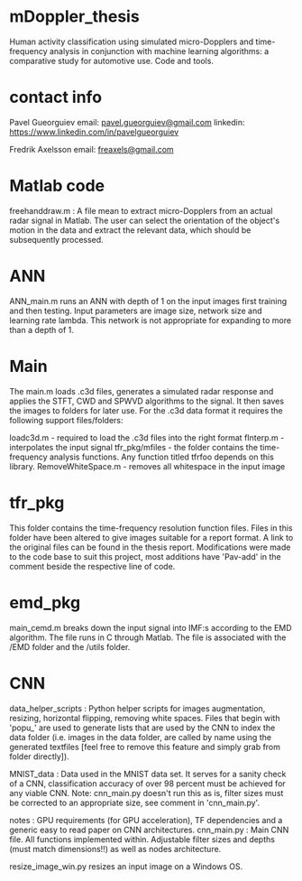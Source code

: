 # mDoppler_thesis
Human activity classification using simulated micro-Dopplers and time-frequency analysis in conjunction with machine learning algorithms: a comparative study for automotive use. Code and tools.

# contact info
Pavel Gueorguiev
email: pavel.gueorguiev@gmail.com
linkedin: https://www.linkedin.com/in/pavelgueorguiev

Fredrik Axelsson
email: freaxels@gmail.com

# Matlab code
freehanddraw.m : A file mean to extract micro-Dopplers from an actual radar signal in Matlab. The user can select the orientation of the object's motion in the data and extract the relevant data, which should be subsequently processed. 

# ANN
ANN_main.m runs an ANN with depth of 1 on the input images first training and then testing. Input parameters are image size, network size and learning rate lambda. This network is not appropriate for expanding to more than a depth of 1. 

# Main
The main.m loads .c3d files, generates a simulated radar response and applies the STFT, CWD and SPWVD algorithms to the signal. It then saves the images to folders for later use. For the .c3d data format it requires the following support files/folders:

loadc3d.m         - required to load the .c3d files into the right format
fInterp.m          - interpolates the input signal
tfr_pkg/mfiles     - the folder contains the time-frequency analysis functions. Any function                                   titled tfrfoo depends on this library.
RemoveWhiteSpace.m - removes all whitespace in the input image 


# tfr_pkg
This folder contains the time-frequency resolution function files. Files in this folder have been altered to give images suitable for a report format. A link to the original files can be found in the thesis report. Modifications were made to the code base to suit this project, most additions have 'Pav-add' in the comment beside the respective line of code.

# emd_pkg
main_cemd.m breaks down the input signal into IMF:s according to the EMD algorithm. The file runs in C through Matlab. The file is associated with the /EMD folder and the /utils folder. 

# CNN
data_helper_scripts : Python helper scripts for images augmentation, resizing, horizontal flipping, removing white spaces. Files that begin with 'popu_' are used to generate lists that are used by the CNN to index the data folder (i.e. images in the data folder, are called by name using the generated textfiles [feel free to remove this feature and simply grab from folder directly]).

MNIST_data : Data used in the MNIST data set. It serves for a sanity check of a CNN, classification accuracy of over 98 percent must be achieved for any viable CNN. Note: cnn_main.py doesn't run this as is, filter sizes must be corrected to an appropriate size, see comment in 'cnn_main.py'.

notes : GPU requirements (for GPU acceleration), TF dependencies and a generic easy to read paper on CNN architectures.
cnn_main.py : Main CNN file. All functions implemented within. Adjustable filter sizes and depths (must match dimensions!!) as well as nodes architecture. 

resize_image_win.py resizes an input image on a Windows OS.


